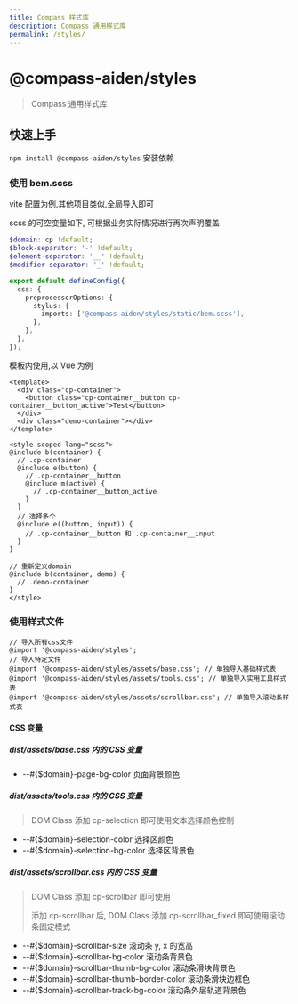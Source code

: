 ```yaml
---
title: Compass 样式库
description: Compass 通用样式库
permalink: /styles/
---
```


# @compass-aiden/styles

> Compass 通用样式库

## 快速上手

`npm install @compass-aiden/styles` 安装依赖

### 使用 bem.scss

vite 配置为例,其他项目类似,全局导入即可

scss 的可空变量如下, 可根据业务实际情况进行再次声明覆盖

```scss
$domain: cp !default;
$block-separator: '-' !default;
$element-separator: '__' !default;
$modifier-separator: '_' !default;
```

```typescript
export default defineConfig({
  css: {
    preprocessorOptions: {
      stylus: {
        imports: ['@compass-aiden/styles/static/bem.scss'],
      },
    },
  },
});
```

模板内使用,以 Vue 为例

```vue
<template>
  <div class="cp-container">
    <button class="cp-container__button cp-container__button_active">Test</button>
  </div>
  <div class="demo-container"></div>
</template>

<style scoped lang="scss">
@include b(container) {
  // .cp-container
  @include e(button) {
    // .cp-container__button
    @include m(active) {
      // .cp-container__button_active
    }
  }
  // 选择多个
  @include e((button, input)) {
    // .cp-container__button 和 .cp-container__input
  }
}

// 重新定义domain
@include b(container, demo) {
  // .demo-container
}
</style>
```

### 使用样式文件

```stylus
// 导入所有css文件
@import '@compass-aiden/styles';
// 导入特定文件
@import '@compass-aiden/styles/assets/base.css'; // 单独导入基础样式表
@import '@compass-aiden/styles/assets/tools.css'; // 单独导入实用工具样式表
@import '@compass-aiden/styles/assets/scrollbar.css'; // 单独导入滚动条样式表
```

#### CSS 变量

##### dist/assets/base.css 内的 CSS 变量

- --#{$domain}-page-bg-color 页面背景颜色

##### dist/assets/tools.css 内的 CSS 变量

> DOM Class 添加 cp-selection 即可使用文本选择颜色控制

- --#{$domain}-selection-color 选择区颜色
- --#{$domain}-selection-bg-color 选择区背景色

##### dist/assets/scrollbar.css 内的 CSS 变量

> DOM Class 添加 cp-scrollbar 即可使用
>
> 添加 cp-scrollbar 后, DOM Class 添加 cp-scrollbar_fixed 即可使用滚动条固定模式

- --#{$domain}-scrollbar-size 滚动条 y, x 的宽高
- --#{$domain}-scrollbar-bg-color 滚动条背景色
- --#{$domain}-scrollbar-thumb-bg-color 滚动条滑块背景色
- --#{$domain}-scrollbar-thumb-border-color 滚动条滑块边框色
- --#{$domain}-scrollbar-track-bg-color 滚动条外层轨道背景色
